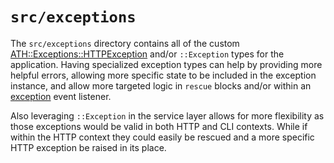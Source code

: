 # `src/exceptions`

The `src/exceptions` directory contains all of the custom [ATH::Exceptions::HTTPException](https://athenaframework.org/Framework/Exceptions/HTTPException/) and/or `::Exception` types for the application. Having specialized exception types can help by providing more helpful errors, allowing more specific state to be included in the exception instance, and allow more targeted logic in `rescue` blocks and/or within an [exception](https://athenaframework.org/components/#8-exception-handling) event listener.

Also leveraging `::Exception` in the service layer allows for more flexibility as those exceptions would be valid in both HTTP and CLI contexts.
While if within the HTTP context they could easily be rescued and a more specific HTTP exception be raised in its place.
